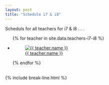 ```yaml
---
layout: post
title: "Schedule i7 & i8"
---
```


Scheduls for all teachers for i7 & i8 . . .

<ul class="photo-gallery">
  {% for teacher in site.data.teachers-i7-i8 %}
    <li>
      <a href="{{ teacher.link }}">
        <figure>
          <img src="{{ teacher.photo | relative_url }}" alt="{{ teacher.name }}">
          <figcaption>{{ teacher.name }}</figcaption>
        </figure> 
      </a>
    </li>
  {% endfor %}
</ul>
<br>
{% include break-line.html %}

